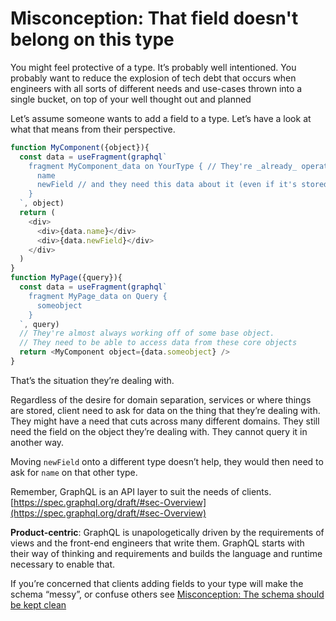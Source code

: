 # Misconception: That field doesn't belong on this type
You might feel protective of a type. It’s probably well intentioned. You probably want to reduce the explosion of tech debt that occurs when engineers with all sorts of different needs and use-cases thrown into a single bucket, on top of your well thought out and planned

Let’s assume someone wants to add a field to a type. Let’s have a look at what that means from their perspective.

```js
function MyComponent({object}){
  const data = useFragment(graphql`
    fragment MyComponent_data on YourType { // They're _already_ operating on this type
      name
      newField // and they need this data about it (even if it's stored somewhere else!)
    }
  `, object)
  return (
    <div>
      <div>{data.name}</div>
      <div>{data.newField}</div>
    </div>
  )
}
function MyPage({query}){
  const data = useFragment(graphql`
    fragment MyPage_data on Query {
      someobject
    }
  `, query)
  // They're almost always working off of some base object.
  // They need to be able to access data from these core objects
  return <MyComponent object={data.someobject} />
}
```

That’s the situation they’re dealing with.

Regardless of the desire for domain separation, services or where things are stored, client need to ask for data on the thing that they’re dealing with. They might have a need that cuts across many different domains. They still need the field on the object they’re dealing with. They cannot query it in another way.

Moving `newField` onto a different type doesn’t help, they would then need to ask for `name` on that other type.

Remember, GraphQL is an API layer to suit the needs of clients. [https://spec.graphql.org/draft/#sec-Overview](https://spec.graphql.org/draft/#sec-Overview)

**Product-centric**: GraphQL is unapologetically driven by the requirements of views and the front-end engineers that write them. GraphQL starts with their way of thinking and requirements and builds the language and runtime necessary to enable that.

If you’re concerned that clients adding fields to your type will make the schema “messy”, or confuse others see [Misconception: The schema should be kept clean](1440041860.html)
